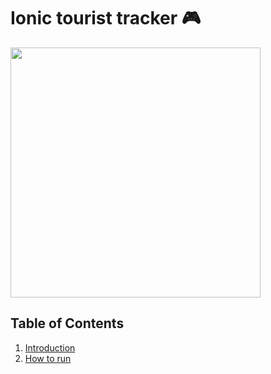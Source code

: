 # Ionic tourist tracker 🎮

<img src="" width="400" />


## Table of Contents

1. [Introduction](#Introduction)
2. [How to run](#How-to-run)

